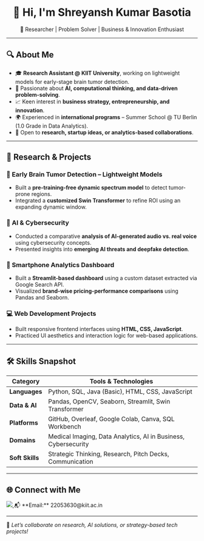 <h1 align="center">👋 Hi, I'm Shreyansh Kumar Basotia</h1>  
<p align="center">
🚀 Researcher | Problem Solver | Business & Innovation Enthusiast  
</p>  

---

## 🔍 About Me

- 🎓 **Research Assistant @ KIIT University**, working on lightweight models for early-stage brain tumor detection.
- 🧠 Passionate about **AI, computational thinking, and data-driven problem-solving**.
- 📈 Keen interest in **business strategy, entrepreneurship, and innovation**.
- 🌍 Experienced in **international programs** – Summer School @ TU Berlin (1.0 Grade in Data Analytics).
- 💬 Open to **research, startup ideas, or analytics-based collaborations**.

---

## 🧪 Research & Projects

### 🧠 Early Brain Tumor Detection – Lightweight Models  
- Built a **pre-training-free dynamic spectrum model** to detect tumor-prone regions.  
- Integrated a **customized Swin Transformer** to refine ROI using an expanding dynamic window.

### 🔐 AI & Cybersecurity  
- Conducted a comparative **analysis of AI-generated audio vs. real voice** using cybersecurity concepts.  
- Presented insights into **emerging AI threats and deepfake detection**.

### 📱 Smartphone Analytics Dashboard  
- Built a **Streamlit-based dashboard** using a custom dataset extracted via Google Search API.  
- Visualized **brand-wise pricing-performance comparisons** using Pandas and Seaborn.

### 💻 Web Development Projects  
- Built responsive frontend interfaces using **HTML, CSS, JavaScript**.  
- Practiced UI aesthetics and interaction logic for web-based applications.

---

## 🛠 Skills Snapshot

| Category         | Tools & Technologies |
|------------------|----------------------|
| **Languages**     | Python, SQL, Java (Basic), HTML, CSS, JavaScript |
| **Data & AI**     | Pandas, OpenCV, Seaborn, Streamlit, Swin Transformer |
| **Platforms**     | GitHub, Overleaf, Google Colab, Canva, SQL Workbench |
| **Domains**       | Medical Imaging, Data Analytics, AI in Business, Cybersecurity |
| **Soft Skills**   | Strategic Thinking, Research, Pitch Decks, Communication |

---

## 🌐 Connect with Me

<a href="https://www.linkedin.com/in/shreyansh-kumar-basotia-720148202/" target="_blank">
  <img src="https://img.shields.io/badge/LinkedIn--blue?style=for-the-badge&logo=linkedin">
</a>  
📬 **Email:** 22053630@kiit.ac.in

---

📌 *Let’s collaborate on research, AI solutions, or strategy-based tech projects!*
